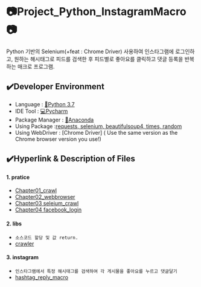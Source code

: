 # :camera:Project_Python_InstagramMacro:camera:

Python 기반의 Selenium(+feat : Chrome Driver) 사용하여 인스타그램에 로그인하고, 원하는 해시태그로 피드를 검색한 후 피드별로 좋아요를 클릭하고 댓글 등록을 반복하는 매크로 프로그램.

## :heavy_check_mark:Developer Environment
  
  - Language : [:crocodile:Python 3.7](#getting-started)
  - IDE Tool : [:computer:Pycharm](#running-the-tests)
  - Package Manager : [:snake:Anaconda](#deployment)
  - Using Package :[requests, selenium, beautifulsoup4, times, random](#built-with)
  - Using WebDriver : [Chrome Driver] ( Use the same version as the Chrome browser version you use!)
  
## :heavy_check_mark:Hyperlink & Description of Files
#### 1. pratice
  - [Chapter01_crawl](https://github.com/haetsalshin/Project_Python_InstagramMacro/blob/master/pratice/chapter01_crawl.py)
  - [Chapter02_webbrowser](https://github.com/haetsalshin/Project_Python_InstagramMacro/blob/master/pratice/chapter02_webbrowser.py)
  - [Chapter03 seleium_crawl](https://github.com/haetsalshin/Project_Python_InstagramMacro/blob/master/pratice/chapter03_selenium_crawl.py)
  - [Chapter04 facebook_login](https://github.com/haetsalshin/Project_Python_InstagramMacro/blob/master/pratice/chapter04_facebook_login.py)

#### 2. libs
  - `소스코드 할당 및 값 return.`
  - [crawler](https://https://github.com/haetsalshin/Project_Python_InstagramMacro/blob/master/libs/crawler.py)

#### 3. instagram
  - `인스타그램에서 특정 해시태그를 검색하여 각 게시물을 좋아요를 누르고 댓글달기` 
  - [hashtag_reply_macro](https://github.com/haetsalshin/Project_Python_InstagramMacro/blob/master/instagram/hashtag_reply_macro.py)

